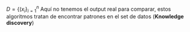 $D=\{(x_{i}\}^n_{i=1}$ 
Aquí no tenemos el output real para comparar, estos algoritmos tratan de encontrar patrones en el set de datos (**Knowledge discovery**) 
